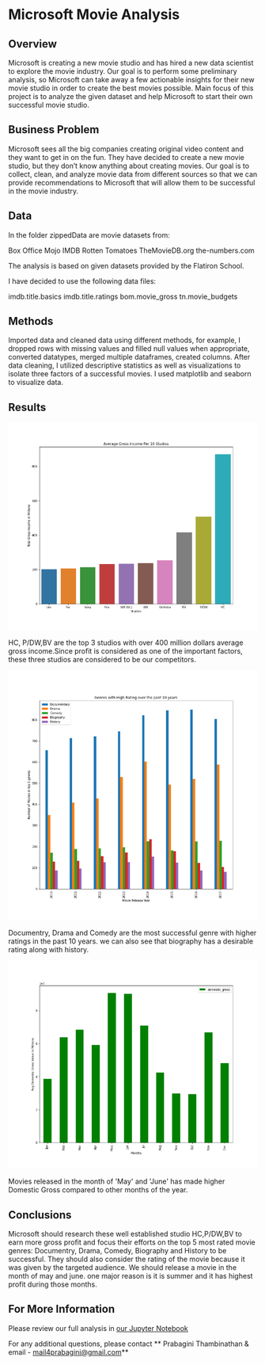 # Microsoft Movie Analysis



## Overview

Microsoft is creating a new movie studio and has hired a new data scientist to explore the movie industry. Our goal is to perform some preliminary analysis, so Microsoft can take away a few actionable insights for their new movie studio in order to create the best movies possible. Main focus of this project is to analyze the given dataset and help Microsoft to start their own successful movie studio. 

## Business Problem

Microsoft sees all the big companies creating original video content and they want to get in on the fun. They have decided to create a new movie studio, but they don’t know anything about creating movies. Our goal is to collect, clean, and analyze movie data from different sources so that we can provide recommendations to Microsoft that will allow them to be successful in the movie industry.  


## Data

In the folder zippedData are movie datasets from:

Box Office Mojo
IMDB
Rotten Tomatoes
TheMovieDB.org
the-numbers.com

The analysis is based on given datasets provided by the Flatiron School.

I have decided to use the following data files:

imdb.title.basics
imdb.title.ratings
bom.movie_gross
tn.movie_budgets


## Methods

Imported data and cleaned data using different methods, for example, I dropped rows with missing values and filled null values when appropriate, converted datatypes, merged multiple dataframes, created columns. After data cleaning, I utilized descriptive statistics as well as visualizations to isolate three factors of a successful movies. I used matplotlib and seaborn to visualize data.


## Results

![graph1](images/studio_profit_analysis.png)

HC, P/DW,BV are the top 3 studios with over 400 million dollars average gross income.Since profit is considered as one of the important factors, these three studios are considered to be our competitors.

![graph2](images/genre_analysis.png)

Documentry, Drama and Comedy are the most successful genre with higher ratings in the past 10 years. we can also see that biography has a desirable rating along with history.

![graph3](images/month_analysis.png)

Movies released in the month of 'May' and 'June' has made higher Domestic Gross compared to other months of the year.

## Conclusions

Microsoft should research these well established studio HC,P/DW,BV to earn more gross profit and focus their efforts on the top 5 most rated movie genres: Documentry, Drama, Comedy, Biography and History to be successful. They should also consider the rating of the movie because it was given by the targeted audience. We should release a movie in the month of may and june. one major reason is it is summer and it has highest profit during those months.

## For More Information

Please review our full analysis in [our Jupyter Notebook](./Microsoft-Movie-Analysis.ipynb) 

For any additional questions, please contact ** Prabagini Thambinathan & email - mail4prabagini@gmail.com**

